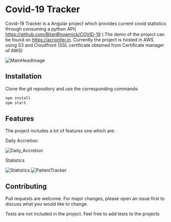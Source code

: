 # Covid-19 Tracker

Covid-19 Tracker is a Angular project which provides current covid statistics through consuming a python API( https://github.com/BitanBhowmick/COVID-19 ).The demo of the project can be found on https://acroinfer.in. Currently the project is hosted in AWS using S3 and Cloudfront (SSL certificate obtained from Certificate manager of AWS)

![MainHeadImage](https://user-images.githubusercontent.com/29679357/84596192-f13ffd80-ae79-11ea-8ef5-4ca54df2850f.PNG)

## Installation

Clone the git repository and use the corresponding commands:

```bash
npm install
npm start
```

## Features

The project includes a lot of features one which are:


Daily Accretion:

![Daily_Accretion](https://user-images.githubusercontent.com/29679357/84596212-0452cd80-ae7a-11ea-99ab-bf020f880480.PNG)

Statistics

![Statistics](https://user-images.githubusercontent.com/29679357/84596223-0f0d6280-ae7a-11ea-88f9-8c240bf872f1.PNG)
![PatientTracker](https://user-images.githubusercontent.com/29679357/84596231-19c7f780-ae7a-11ea-9f43-f47c64eb784a.PNG)


## Contributing
Pull requests are welcome. For major changes, please open an issue first to discuss what you would like to change.

Tests are not included in the project. Feel free to add tests to the projects

